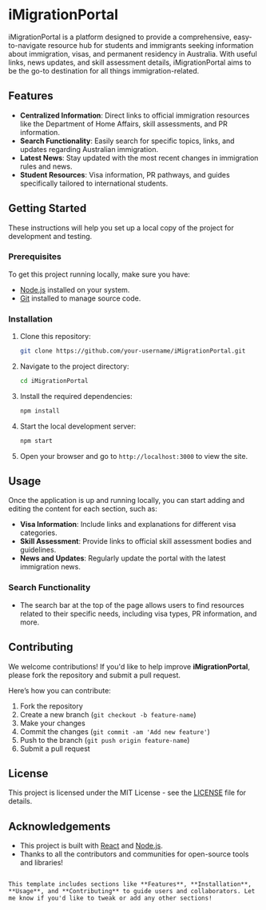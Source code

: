 # iMigrationPortal

iMigrationPortal is a platform designed to provide a comprehensive, easy-to-navigate resource hub for students and immigrants seeking information about immigration, visas, and permanent residency in Australia. With useful links, news updates, and skill assessment details, iMigrationPortal aims to be the go-to destination for all things immigration-related.

## Features

- **Centralized Information**: Direct links to official immigration resources like the Department of Home Affairs, skill assessments, and PR information.
- **Search Functionality**: Easily search for specific topics, links, and updates regarding Australian immigration.
- **Latest News**: Stay updated with the most recent changes in immigration rules and news.
- **Student Resources**: Visa information, PR pathways, and guides specifically tailored to international students.

## Getting Started

These instructions will help you set up a local copy of the project for development and testing.

### Prerequisites

To get this project running locally, make sure you have:

- [Node.js](https://nodejs.org/) installed on your system.
- [Git](https://git-scm.com/) installed to manage source code.

### Installation

1. Clone this repository:
   ```bash
   git clone https://github.com/your-username/iMigrationPortal.git
   ```

2. Navigate to the project directory:
   ```bash
   cd iMigrationPortal
   ```

3. Install the required dependencies:
   ```bash
   npm install
   ```

4. Start the local development server:
   ```bash
   npm start
   ```

5. Open your browser and go to `http://localhost:3000` to view the site.

## Usage

Once the application is up and running locally, you can start adding and editing the content for each section, such as:
- **Visa Information**: Include links and explanations for different visa categories.
- **Skill Assessment**: Provide links to official skill assessment bodies and guidelines.
- **News and Updates**: Regularly update the portal with the latest immigration news.

### Search Functionality
- The search bar at the top of the page allows users to find resources related to their specific needs, including visa types, PR information, and more.

## Contributing

We welcome contributions! If you'd like to help improve **iMigrationPortal**, please fork the repository and submit a pull request.

Here’s how you can contribute:

1. Fork the repository
2. Create a new branch (`git checkout -b feature-name`)
3. Make your changes
4. Commit the changes (`git commit -am 'Add new feature'`)
5. Push to the branch (`git push origin feature-name`)
6. Submit a pull request

## License

This project is licensed under the MIT License - see the [LICENSE](LICENSE) file for details.

## Acknowledgements

- This project is built with [React](https://reactjs.org/) and [Node.js](https://nodejs.org/).
- Thanks to all the contributors and communities for open-source tools and libraries!
```

This template includes sections like **Features**, **Installation**, **Usage**, and **Contributing** to guide users and collaborators. Let me know if you'd like to tweak or add any other sections!
